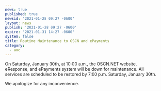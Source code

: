 ```yaml
---
news: true
published: true
newsid: '2021-01-28 09:27 -0600'
layout: news
publish: '2021-01-28 09:27 -0600'
expire: '2021-01-31 14:27 -0600'
system: false
title: Routine Maintenance to OSCN and ePayments
category:
  - aoc
---
```

On Saturday, January 30th, at 10:00 a.m., the OSCN.NET website, eResponse, and ePayments system will be down for maintenance. All services are scheduled to be restored by 7:00 p.m. Saturday, January 30th.  

We apologize for any inconvenience.
